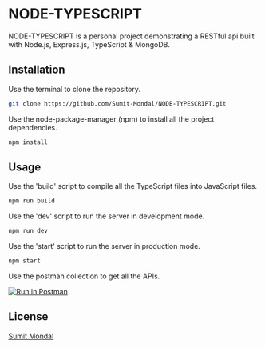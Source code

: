 # NODE-TYPESCRIPT

NODE-TYPESCRIPT is a personal project demonstrating a RESTful api built with Node.js, Express.js, TypeScript & MongoDB.

## Installation

Use the terminal to clone the repository.

```bash
git clone https://github.com/Sumit-Mondal/NODE-TYPESCRIPT.git
```

Use the node-package-manager (npm) to install all the project dependencies.

```bash
npm install
```

## Usage

Use the 'build' script to compile all the TypeScript files into JavaScript files.

```bash
npm run build
```

Use the 'dev' script to run the server in development mode.

```bash
npm run dev
```

Use the 'start' script to run the server in production mode.

```bash
npm start
```

Use the postman collection to get all the APIs.

[![Run in Postman](https://run.pstmn.io/button.svg)](https://app.getpostman.com/run-collection/83726a82fcd6c6694cd8)

## License

[Sumit Mondal](https://github.com/Sumit-Mondal)
